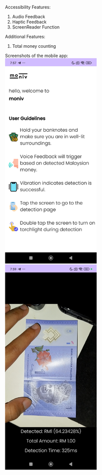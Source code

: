 Accessibility Features:
1. Audio Feedback
2. Haptic Feedback
3. ScreenReader Function

Additional Features:
1. Total money counting


Screenshots of the mobile app:
<img src="ss_2.jpg" width="300" />
<img src="ss_1.jpg" width="300" />


